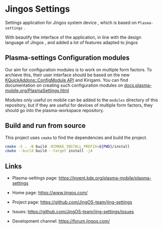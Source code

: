 # Jingos Settings

Settings application for Jingos system device , which is based on `Plasma-settings` .

With beautify the interface of the application, in line with the design language of Jingos , and added a lot of features adapted to jingos

## Plasma-settings Configuration modules

Our aim for configuration modules is to work on multiple form factors.
To archieve this, their user interface should be based on the new
[KQuickAddons::ConfigModule API](https://api.kde.org/frameworks/kdeclarative/html/classKQuickAddons_1_1ConfigModule.html)
and Kirigami.
You can find documentation on creating such configuration modules on
[docs.plasma-mobile.org/PlasmaSettings.html](https://docs.plasma-mobile.org/PlasmaSettings.html)

Modules only useful on mobile can be added to the `modules` directory of this
repository, but if they are useful for devices of multiple form factors,
they should go into the plasma-workspace repository.

## Build and run from source

This project uses `cmake` to find the dependencies and build the project.

```sh
cmake -S . -B build -DCMAKE_INSTALL_PREFIX=${PWD}/install
cmake --build build --target install -j4
```

## Links

* Plasma-settings page: https://invent.kde.org/plasma-mobile/plasma-settings

* Home page: https://www.jingos.com/

* Project page: https://github.com/JingOS-team/jing-settings

* Issues: https://github.com/JingOS-team/jing-settings/issues

* Development channel: https://forum.jingos.com/

